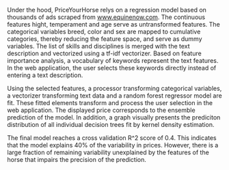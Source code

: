 Under the hood, PriceYourHorse relys on a regression model based on thousands of ads scraped from www.equinenow.com. The continuous features hight, temperament and age serve as untransformed features. The categorical variables breed, color and sex are mapped to cumulative categories, thereby reducing the feature space, and serve as dummy variables. The list of skills and disciplines is merged with the text description and vectorized using a tf-idf vectorizer. Based on feature importance analysis, a vocabulary of keywords represent the text features. In the web application, the user selects these keywords directly instead of entering a text description.

Using the selected features, a processor transforming categorical variables, a vectorizer transforming text data and a random forest regressor model are fit. These fitted elements transform and process the user selection in the web application. The displayed price corresponds to the ensemble prediction of the model. In addition, a graph visually presents the prediciton distribution of all individual decision trees fit by kernel density estimation.

The final model reaches a cross validation R^2 score of 0.4. This indicates that the model explains 40% of the variability in prices. However, there is a large fraction of remaining variability unexplained by the features of the horse that impairs the precision of the prediction.
